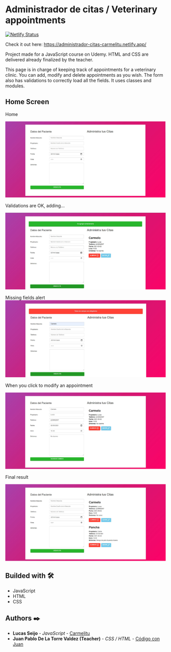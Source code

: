 # Administrador de citas / Veterinary appointments

[![Netlify Status](https://api.netlify.com/api/v1/badges/245add80-5871-4fff-8c4c-ca3da43df43a/deploy-status)](https://app.netlify.com/sites/administrador-citas-carmelitu/deploys)

Check it out here: https://administrador-citas-carmelitu.netlify.app/

Project made for a JavaScript course on Udemy. HTML and CSS are delivered already finalized by the teacher.

This page is in charge of keeping track of appointments for a veterinary clinic. You can add, modify and delete appointments as you wish. The form also has validations to correctly load all the fields. It uses classes and modules.

## Home Screen

Home

<img src="https://github.com/Carmelitu/administrador-de-citas/blob/master/home.JPG" style="margin: 0 auto"/>

Validations are OK, adding...

<img src="https://github.com/Carmelitu/administrador-de-citas/blob/master/cita-ok.JPG" style="margin: 0 auto"/>

Missing fields alert
<img src="https://github.com/Carmelitu/administrador-de-citas/blob/master/missing-fields.JPG" style="margin: 0 auto"/>

When you click to modify an appointment

<img src="https://github.com/Carmelitu/administrador-de-citas/blob/master/edicion.JPG" style="margin: 0 auto"/>

Final result

<img src="https://github.com/Carmelitu/administrador-de-citas/blob/master/citas-cargadas.JPG" style="margin: 0 auto"/>

## Builded with 🛠️

* JavaScript
* HTML
* CSS

## Authors ✒️

* **Lucas Seijo** - *JavaScript* - [Carmelitu](https://github.com/Carmelitu)
* **Juan Pablo De La Torre Valdez (Teacher)** - *CSS / HTML* - [Código con Juan](https://codigoconjuan.com/)
